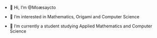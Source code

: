 * 👋 Hi, I’m @Moæsaycto

* 👀 I’m interested in Mathematics, Origami and Computer Science

* 🌱 I’m currently a student studying Applied Mathematics and Computer Science

<!---
Moaesaycto/Moaesaycto is a ✨ special ✨ repository because its `README.md` (this file) appears on your GitHub profile.
You can click the Preview link to take a look at your changes.
--->

